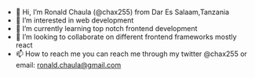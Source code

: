 - 👋 Hi, I’m Ronald Chaula (@chax255) from Dar Es Salaam,Tanzania
- 👀 I’m interested in web development
- 🌱 I’m currently learning top notch frontend development
- 💞️ I’m looking to collaborate on different frontend frameworks mostly react
- 📫 How to reach me you can reach me through my twitter @chax255 or email: ronald.chaula@gmail.com

<!---
chax255/chax255 is a ✨ special ✨ repository because its `README.md` (this file) appears on your GitHub profile.
You can click the Preview link to take a look at your changes.
--->
